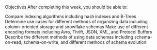 Objectives
After completing this week, you should be able to:

Compare indexing algorithms including hash indexes and B-Trees
Determine use cases for different methods of organizing data including column-oriented storage and snowflake schemas
Make use of different encoding formats including Avro, Thrift, JSON, XML, and Protocol Buffers
Describe the different methods of using data schemas including schema-on-read, schema-on-write, and different methods of schema evolution
